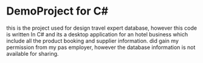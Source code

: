 # DemoProject for C#

this is the project used for design travel expert database, however this code is written In C# and its a desktop application for an hotel business which include all the product booking and supplier information. did gain my permission from my pas employer, however the database information is not available for sharing. 
